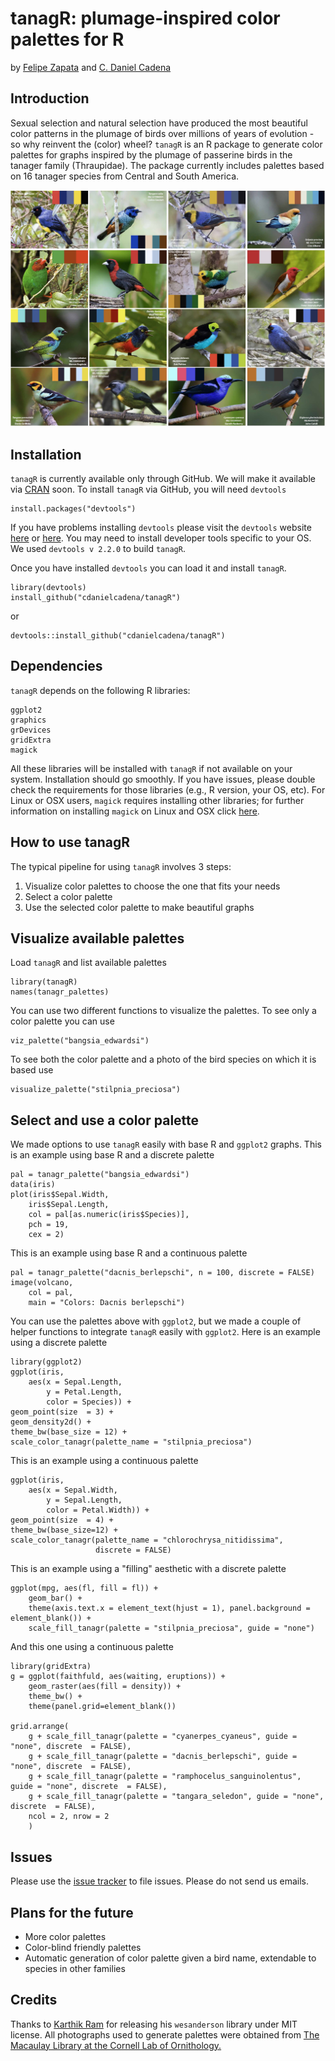 # tanagR: plumage-inspired color palettes for R

by [Felipe Zapata](https://github.com/zapataf) and [C. Daniel Cadena](https://github.com/cdanielcadena)

## Introduction

Sexual selection and natural selection have produced the most beautiful color patterns in the plumage of birds over millions of years of evolution - so why reinvent the (color) wheel? `tanagR` is an R package to generate color palettes for graphs inspired by the plumage of passerine birds in the tanager family (Thraupidae). The package currently includes palettes based on 16 tanager species from Central and South America.

![](images_gh/tanagR.jpg)

## Installation

`tanagR` is currently available only through GitHub. We will make it available via [CRAN](https://cran.r-project.org/web/packages/available_packages_by_name.html) soon. To install `tanagR` via GitHub, you will need `devtools`


	install.packages("devtools")
	
If you have problems installing `devtools` please visit the `devtools` website [here](https://www.r-project.org/nosvn/pandoc/devtools.html) or [here](https://devtools.r-lib.org). You may need to install developer tools specific to your OS. We used `devtools v 2.2.0` to build `tanagR`.

Once you have installed `devtools` you can load it and install `tanagR`.
	
	library(devtools)
	install_github("cdanielcadena/tanagR")

or

	devtools::install_github("cdanielcadena/tanagR")

## Dependencies

`tanagR` depends on the following R libraries:

	ggplot2
	graphics
	grDevices
	gridExtra
	magick

All these libraries will be installed with `tanagR` if not available on your system. Installation should go smoothly. If you have issues, please double check the requirements for those libraries (e.g., R version, your OS, etc). For Linux or OSX users, `magick` requires installing other libraries; for further information on installing `magick` on Linux and OSX click [here](https://github.com/ropensci/magick).

## How to use tanagR

The typical pipeline for using `tanagR` involves 3 steps:

1. Visualize color palettes to choose the one that fits your needs
2. Select a color palette
3. Use the selected color palette to make beautiful graphs

## Visualize available palettes

Load `tanagR` and list available palettes

	library(tanagR)
	names(tanagr_palettes)

You can use two different functions to visualize the palettes. To see only a color palette you can use

	viz_palette("bangsia_edwardsi")

To see both the color palette and a photo of the bird species on which it is based use

	visualize_palette("stilpnia_preciosa")
	
## Select and use a color palette

We made options to use `tanagR` easily with base R and `ggplot2` graphs. This is an example using base R and a discrete palette

	pal = tanagr_palette("bangsia_edwardsi")
	data(iris)
	plot(iris$Sepal.Width,
		iris$Sepal.Length,
		col = pal[as.numeric(iris$Species)],
		pch = 19,
		cex = 2)

This is an example using base R and a continuous palette

	pal = tanagr_palette("dacnis_berlepschi", n = 100, discrete = FALSE)
	image(volcano,
		col = pal,
		main = "Colors: Dacnis berlepschi")

You can use the palettes above with `ggplot2`, but we  made a couple of helper functions to integrate `tanagR` easily with `ggplot2`. Here is an example using a discrete palette

	library(ggplot2)
	ggplot(iris, 
		aes(x = Sepal.Length, 
		    y = Petal.Length, 
		    color = Species)) + 
	geom_point(size  = 3) + 
	geom_density2d() + 
	theme_bw(base_size = 12) + 
	scale_color_tanagr(palette_name = "stilpnia_preciosa")

This is an example using a continuous palette

	ggplot(iris, 
		aes(x = Sepal.Width, 
		    y = Sepal.Length, 
		    color = Petal.Width)) + 
	geom_point(size  = 4) +  
	theme_bw(base_size=12) + 
	scale_color_tanagr(palette_name = "chlorochrysa_nitidissima", 
	                   discrete = FALSE)

This is an example using a "filling" aesthetic with a discrete palette

	ggplot(mpg, aes(fl, fill = fl)) +
		geom_bar() +
		theme(axis.text.x = element_text(hjust = 1), panel.background = element_blank()) + 
		scale_fill_tanagr(palette = "stilpnia_preciosa", guide = "none")

And this one using a continuous palette

	library(gridExtra)
	g = ggplot(faithfuld, aes(waiting, eruptions)) +
		geom_raster(aes(fill = density)) +
		theme_bw() +
		theme(panel.grid=element_blank())

	grid.arrange(
		g + scale_fill_tanagr(palette = "cyanerpes_cyaneus", guide = "none", discrete  = FALSE),
		g + scale_fill_tanagr(palette = "dacnis_berlepschi", guide = "none", discrete  = FALSE),
		g + scale_fill_tanagr(palette = "ramphocelus_sanguinolentus", guide = "none", discrete  = FALSE),
		g + scale_fill_tanagr(palette = "tangara_seledon", guide = "none", discrete  = FALSE),
		ncol = 2, nrow = 2
		)

## Issues

Please use the [issue tracker](https://github.com/cdanielcadena/tanagR/issues) to file issues. Please do not send us emails.

## Plans for the future

* More color palettes
* Color-blind friendly palettes
* Automatic generation of color palette given a bird name, extendable to species in other families

## Credits

Thanks to [Karthik Ram](https://github.com/karthik) for releasing his `wesanderson` library under MIT license.
All photographs used to generate palettes were obtained from [The Macaulay Library at the Cornell Lab of Ornithology.](https://www.macaulaylibrary.org)
